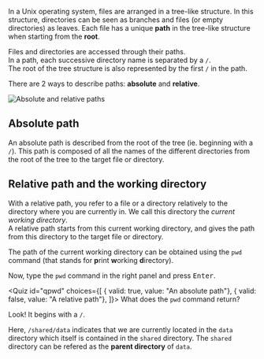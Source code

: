 <script>
import Quiz from "$components/Quiz.svelte";
</script>

In a Unix operating system, files are arranged in a tree-like structure. In this structure, directories can be seen as branches and files (or empty directories) as leaves. Each file has a unique **path** in the tree-like structure when starting from the **root**.

Files and directories are accessed through their paths.  
In a path, each successive directory name is separated by a `/`.  
The root of the tree structure is also represented by the first `/` in the path. 

There are 2 ways to describe paths: **absolute** and **relative**. 

<img src="/data/linux_basics_session02/absolute_and_relative_paths.png" style="max-width:60%" alt="Absolute and relative paths">

## Absolute path

An absolute path is described from the root of the tree (ie. beginning with a `/`).
This path is composed of all the names of the different directories from the root of the tree to the target file or directory.

## Relative path and the working directory

With a relative path, you refer to a file or a directory relatively to the directory where you are currently in. We call this directory the *current working directory*.  
A relative path starts from this current working directory, and gives the path from this directory to the target file or directory.

The path of the current working directory can be obtained using the `pwd` command (that stands for **p**rint **w**orking **d**irectory).

Now, type the `pwd` command in the right panel and press <kbd>Enter</kbd>.

<Quiz id="qpwd" choices={[
	{ valid: true, value: "An absolute path"},
	{ valid: false, value: "A relative path"},
]}>
	<span slot="prompt">
		What does the `pwd` command return?
	</span>
</Quiz>

Look! It begins with a `/`.

Here, `/shared/data` indicates that we are currently located in the `data` directory which itself is contained in the `shared` directory. The `shared` directory can be refered as the **parent directory** of `data`.    
